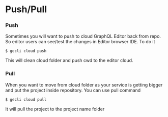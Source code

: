 # Push/Pull

### **Push**

Sometimes you will want to push to cloud GraphQL Editor back from repo. So editor users can see/test the changes in Editor browser IDE. To do it

```
$ gecli cloud push
```

This will clean cloud folder and push cwd to the editor cloud.

### **Pull**

When you want to move from cloud folder as your service is getting bigger and put the project inside repository. You can use pull command

```
$ gecli cloud pull
```

It will pull the project to the project name folder
